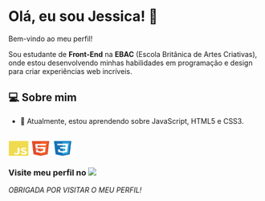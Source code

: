 # Olá, eu sou Jessica! 👋

Bem-vindo ao meu perfil!

Sou estudante de **Front-End** na **EBAC** (Escola Britânica de Artes Criativas), onde estou desenvolvendo minhas habilidades em programação e design para criar experiências web incríveis. 

## 💻 Sobre mim

- 🔭 Atualmente, estou aprendendo sobre JavaScript, HTML5 e CSS3.

<div style="display: inline_block"><br>
  <img align="center" alt="Rafa-Js" height="30" width="40" src="https://raw.githubusercontent.com/devicons/devicon/master/icons/javascript/javascript-plain.svg">
  <img align="center" alt="Rafa-HTML" height="30" width="40" src="https://raw.githubusercontent.com/devicons/devicon/master/icons/html5/html5-original.svg">
  <img align="center" alt="Rafa-CSS" height="30" width="40" src="https://raw.githubusercontent.com/devicons/devicon/master/icons/css3/css3-original.svg">
  </div>

### Visite meu perfil no  <a href="https://www.linkedin.com/in/rafaella-ballerini-45875016a" target="_blank"><img src="https://img.shields.io/badge/-LinkedIn-%230077B5?style=for-the-badge&logo=linkedin&logoColor=white" target="_blank"></a> 
  
</div>


*OBRIGADA POR VISITAR O MEU PERFIL!*